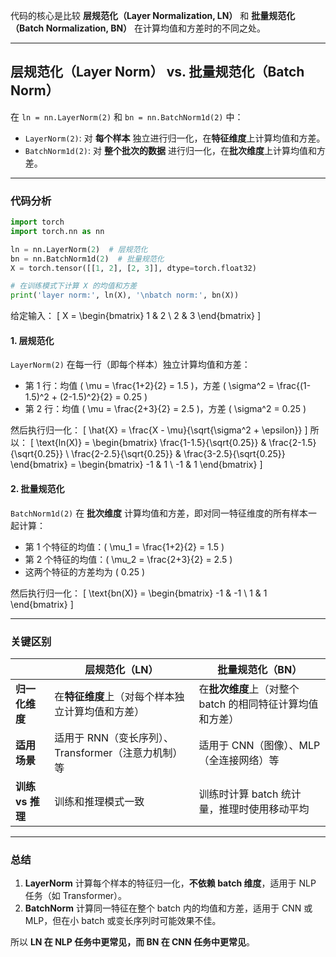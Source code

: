 代码的核心是比较 **层规范化（Layer Normalization, LN）** 和 **批量规范化（Batch Normalization, BN）** 在计算均值和方差时的不同之处。  

---

## **层规范化（Layer Norm） vs. 批量规范化（Batch Norm）**
在 `ln = nn.LayerNorm(2)` 和 `bn = nn.BatchNorm1d(2)` 中：
- `LayerNorm(2)`: 对 **每个样本** 独立进行归一化，在**特征维度**上计算均值和方差。
- `BatchNorm1d(2)`: 对 **整个批次的数据** 进行归一化，在**批次维度**上计算均值和方差。

---

### **代码分析**
```python
import torch
import torch.nn as nn

ln = nn.LayerNorm(2)  # 层规范化
bn = nn.BatchNorm1d(2)  # 批量规范化
X = torch.tensor([[1, 2], [2, 3]], dtype=torch.float32)

# 在训练模式下计算 X 的均值和方差
print('layer norm:', ln(X), '\nbatch norm:', bn(X))
```
给定输入：
\[
X = \begin{bmatrix} 1 & 2 \\ 2 & 3 \end{bmatrix}
\]

#### **1. 层规范化**
`LayerNorm(2)` 在每一行（即每个样本）独立计算均值和方差：
- 第 1 行：均值 \( \mu = \frac{1+2}{2} = 1.5 \)，方差 \( \sigma^2 = \frac{(1-1.5)^2 + (2-1.5)^2}{2} = 0.25 \)
- 第 2 行：均值 \( \mu = \frac{2+3}{2} = 2.5 \)，方差 \( \sigma^2 = 0.25 \)

然后执行归一化：
\[
\hat{X} = \frac{X - \mu}{\sqrt{\sigma^2 + \epsilon}}
\]
所以：
\[
\text{ln(X)} = \begin{bmatrix} \frac{1-1.5}{\sqrt{0.25}} & \frac{2-1.5}{\sqrt{0.25}} \\ \frac{2-2.5}{\sqrt{0.25}} & \frac{3-2.5}{\sqrt{0.25}} \end{bmatrix} = \begin{bmatrix} -1 & 1 \\ -1 & 1 \end{bmatrix}
\]

#### **2. 批量规范化**
`BatchNorm1d(2)` 在 **批次维度** 计算均值和方差，即对同一特征维度的所有样本一起计算：
- 第 1 个特征的均值：\( \mu_1 = \frac{1+2}{2} = 1.5 \)
- 第 2 个特征的均值：\( \mu_2 = \frac{2+3}{2} = 2.5 \)
- 这两个特征的方差均为 \( 0.25 \)

然后执行归一化：
\[
\text{bn(X)} = \begin{bmatrix} -1 & -1 \\ 1 & 1 \end{bmatrix}
\]

---

### **关键区别**
|  | 层规范化（LN） | 批量规范化（BN） |
|---|---|---|
| **归一化维度** | 在**特征维度**上（对每个样本独立计算均值和方差） | 在**批次维度**上（对整个 batch 的相同特征计算均值和方差） |
| **适用场景** | 适用于 RNN（变长序列）、Transformer（注意力机制）等 | 适用于 CNN（图像）、MLP（全连接网络）等 |
| **训练 vs 推理** | 训练和推理模式一致 | 训练时计算 batch 统计量，推理时使用移动平均 |

---

### **总结**
1. **LayerNorm** 计算每个样本的特征归一化，**不依赖 batch 维度**，适用于 NLP 任务（如 Transformer）。
2. **BatchNorm** 计算同一特征在整个 batch 内的均值和方差，适用于 CNN 或 MLP，但在小 batch 或变长序列时可能效果不佳。

所以 **LN 在 NLP 任务中更常见，而 BN 在 CNN 任务中更常见**。